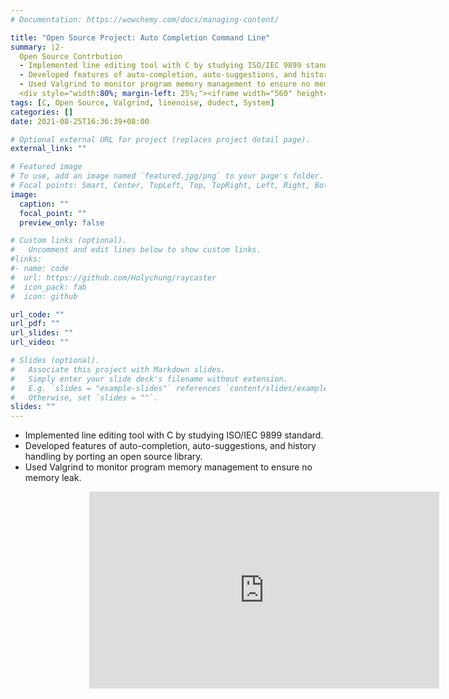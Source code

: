 ```yaml
---
# Documentation: https://wowchemy.com/docs/managing-content/

title: "Open Source Project: Auto Completion Command Line"
summary: |2-
  Open Source Contrbution
  - Implemented line editing tool with C by studying ISO/IEC 9899 standard.
  - Developed features of auto-completion, auto-suggestions, and history handling by porting an open source library.
  - Used Valgrind to monitor program memory management to ensure no memory leak.
  <div style="width:80%; margin-left: 25%;"><iframe width="560" height="315" src="https://www.youtube.com/embed/reOLPZUpGmY?autoplay=1&playlist=reOLPZUpGmY&loop=1&controls=0&mute=1" title="YouTube video player" frameborder="0" allow="accelerometer; autoplay; clipboard-write; encrypted-media; gyroscope; picture-in-picture" allowfullscreen></iframe></div>
tags: [C, Open Source, Valgrind, linenoise, dudect, System]
categories: []
date: 2021-08-25T16:36:39+08:00

# Optional external URL for project (replaces project detail page).
external_link: ""

# Featured image
# To use, add an image named `featured.jpg/png` to your page's folder.
# Focal points: Smart, Center, TopLeft, Top, TopRight, Left, Right, BottomLeft, Bottom, BottomRight.
image:
  caption: ""
  focal_point: ""
  preview_only: false

# Custom links (optional).
#   Uncomment and edit lines below to show custom links.
#links:
#- name: code
#  url: https://github.com/Holychung/raycaster
#  icon_pack: fab
#  icon: github

url_code: ""
url_pdf: ""
url_slides: ""
url_video: ""

# Slides (optional).
#   Associate this project with Markdown slides.
#   Simply enter your slide deck's filename without extension.
#   E.g. `slides = "example-slides"` references `content/slides/example-slides.md`.
#   Otherwise, set `slides = ""`.
slides: ""
---
```

- Implemented line editing tool with C by studying ISO/IEC 9899 standard.
- Developed features of auto-completion, auto-suggestions, and history handling by porting an open source library.
- Used Valgrind to monitor program memory management to ensure no memory leak.
<div style="width:80%; margin-left: 25%;"><iframe width="560" height="315" src="https://www.youtube.com/embed/reOLPZUpGmY?autoplay=1&playlist=reOLPZUpGmY&loop=1&controls=0&mute=1" title="YouTube video player" frameborder="0" allow="accelerometer; autoplay; clipboard-write; encrypted-media; gyroscope; picture-in-picture" allowfullscreen></iframe></div>